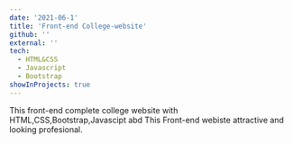 ```yaml
---
date: '2021-06-1'
title: 'Front-end College-website'
github: ''
external: ''
tech:
  - HTML&CSS
  - Javascript
  - Bootstrap
showInProjects: true
---
```


This front-end complete college website with HTML,CSS,Bootstrap,Javascipt abd This Front-end webiste attractive and looking profesional.